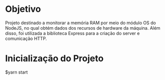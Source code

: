 # Objetivo
Projeto destinado a monitorar a memória RAM por meio do módulo OS do NodeJS, no qual obtém dados dos recursos de hardware da máquina. Além disso, foi utilizada a biblioteca Express para a criação do server e comunicação HTTP.

# Inicialização do Projeto
$yarn start

